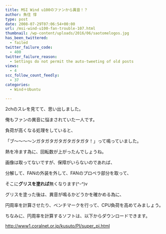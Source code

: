 ```yaml
---
title: MSI Wind u100のファンから異音！？
author: 魚住 惇
type: post
date: 2008-07-29T07:06:54+00:00
url: /msi-wind-u100-fan-trouble-107.html
thumbnail: /wp-content/uploads/2016/06/saotomelogos.jpg
has_been_twittered:
  - failed
twitter_failure_code:
  - 400
twitter_failure_reason:
  - Settings do not permit the auto-tweeting of old posts
views:
  - 4
scc_follow_count_feedly:
  - 37
categories:
  - Wind＋Ubuntu

---
```

2chのスレを見てて、思い出しました。

俺もファンの異音に悩まされていた一人です。

負荷が高くなる処理をしていると、

「ブ〜〜〜〜ンガタガタガタガタガタガタ！」って鳴っていました。

<!--more-->

熱を冷ます為に、回転数が上がったんでしょうね。

画像は取ってないですが、保障がいらないのであれば、

分解して、FANの外装を外して、FANのプロペラ部分を取って、

そこに**グリスを塗れば**無くなります(^-^)v

グリスを塗った後は、異音が鳴るかどうかを確かめる為に、

円周率を計算させたり、ベンチマークを行って、CPU負荷を高めてみましょう。

ちなみに、円周率を計算するソフトは、以下からダウンロードできます。

http://www1.coralnet.or.jp/kusuto/PI/super_pi.html